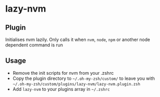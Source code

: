 # lazy-nvm

## Plugin

Initialises nvm lazily. Only calls it when `nvm`, `node`, `npm` or another node dependent command is run

## Usage

- Remove the init scripts for nvm from your .zshrc
- Copy the plugin directory to `~/.oh-my-zsh/custom/` to leave you with `~/.oh-my-zsh/custom/plugins/lazy-nvm/lazy-nvm.plugin.zsh`
- Add `lazy-nvm` to your plugins array in `~/.zshrc`
